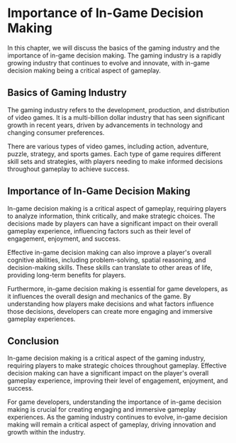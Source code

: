 Importance of In-Game Decision Making
===========================================================================

In this chapter, we will discuss the basics of the gaming industry and the importance of in-game decision making. The gaming industry is a rapidly growing industry that continues to evolve and innovate, with in-game decision making being a critical aspect of gameplay.

Basics of Gaming Industry
-------------------------

The gaming industry refers to the development, production, and distribution of video games. It is a multi-billion dollar industry that has seen significant growth in recent years, driven by advancements in technology and changing consumer preferences.

There are various types of video games, including action, adventure, puzzle, strategy, and sports games. Each type of game requires different skill sets and strategies, with players needing to make informed decisions throughout gameplay to achieve success.

Importance of In-Game Decision Making
-------------------------------------

In-game decision making is a critical aspect of gameplay, requiring players to analyze information, think critically, and make strategic choices. The decisions made by players can have a significant impact on their overall gameplay experience, influencing factors such as their level of engagement, enjoyment, and success.

Effective in-game decision making can also improve a player's overall cognitive abilities, including problem-solving, spatial reasoning, and decision-making skills. These skills can translate to other areas of life, providing long-term benefits for players.

Furthermore, in-game decision making is essential for game developers, as it influences the overall design and mechanics of the game. By understanding how players make decisions and what factors influence those decisions, developers can create more engaging and immersive gameplay experiences.

Conclusion
----------

In-game decision making is a critical aspect of the gaming industry, requiring players to make strategic choices throughout gameplay. Effective decision making can have a significant impact on the player's overall gameplay experience, improving their level of engagement, enjoyment, and success.

For game developers, understanding the importance of in-game decision making is crucial for creating engaging and immersive gameplay experiences. As the gaming industry continues to evolve, in-game decision making will remain a critical aspect of gameplay, driving innovation and growth within the industry.
